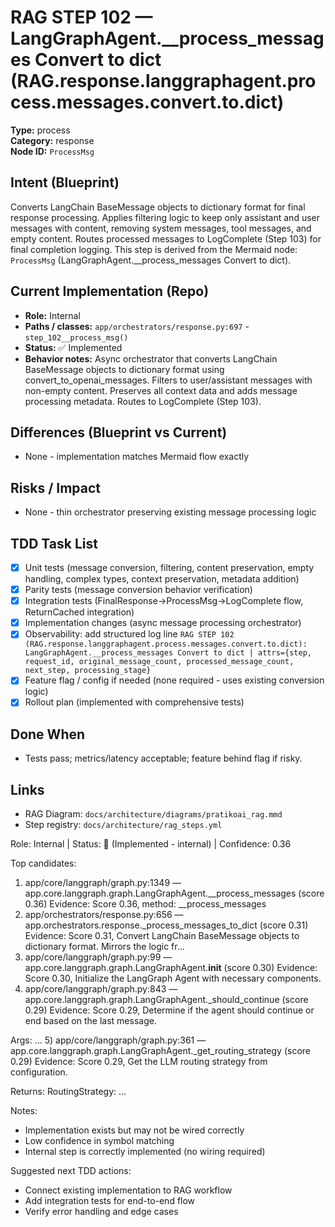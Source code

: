 # RAG STEP 102 — LangGraphAgent.__process_messages Convert to dict (RAG.response.langgraphagent.process.messages.convert.to.dict)

**Type:** process  
**Category:** response  
**Node ID:** `ProcessMsg`

## Intent (Blueprint)
Converts LangChain BaseMessage objects to dictionary format for final response processing. Applies filtering logic to keep only assistant and user messages with content, removing system messages, tool messages, and empty content. Routes processed messages to LogComplete (Step 103) for final completion logging. This step is derived from the Mermaid node: `ProcessMsg` (LangGraphAgent.__process_messages Convert to dict).

## Current Implementation (Repo)
- **Role:** Internal
- **Paths / classes:** `app/orchestrators/response.py:697` - `step_102__process_msg()`
- **Status:** ✅ Implemented
- **Behavior notes:** Async orchestrator that converts LangChain BaseMessage objects to dictionary format using convert_to_openai_messages. Filters to user/assistant messages with non-empty content. Preserves all context data and adds message processing metadata. Routes to LogComplete (Step 103).

## Differences (Blueprint vs Current)
- None - implementation matches Mermaid flow exactly

## Risks / Impact
- None - thin orchestrator preserving existing message processing logic

## TDD Task List
- [x] Unit tests (message conversion, filtering, content preservation, empty handling, complex types, context preservation, metadata addition)
- [x] Parity tests (message conversion behavior verification)
- [x] Integration tests (FinalResponse→ProcessMsg→LogComplete flow, ReturnCached integration)
- [x] Implementation changes (async message processing orchestrator)
- [x] Observability: add structured log line
  `RAG STEP 102 (RAG.response.langgraphagent.process.messages.convert.to.dict): LangGraphAgent.__process_messages Convert to dict | attrs={step, request_id, original_message_count, processed_message_count, next_step, processing_stage}`
- [x] Feature flag / config if needed (none required - uses existing conversion logic)
- [x] Rollout plan (implemented with comprehensive tests)

## Done When
- Tests pass; metrics/latency acceptable; feature behind flag if risky.

## Links
- RAG Diagram: `docs/architecture/diagrams/pratikoai_rag.mmd`
- Step registry: `docs/architecture/rag_steps.yml`


<!-- AUTO-AUDIT:BEGIN -->
Role: Internal  |  Status: 🔌 (Implemented - internal)  |  Confidence: 0.36

Top candidates:
1) app/core/langgraph/graph.py:1349 — app.core.langgraph.graph.LangGraphAgent.__process_messages (score 0.36)
   Evidence: Score 0.36, method: __process_messages
2) app/orchestrators/response.py:656 — app.orchestrators.response._process_messages_to_dict (score 0.31)
   Evidence: Score 0.31, Convert LangChain BaseMessage objects to dictionary format.
Mirrors the logic fr...
3) app/core/langgraph/graph.py:99 — app.core.langgraph.graph.LangGraphAgent.__init__ (score 0.30)
   Evidence: Score 0.30, Initialize the LangGraph Agent with necessary components.
4) app/core/langgraph/graph.py:843 — app.core.langgraph.graph.LangGraphAgent._should_continue (score 0.29)
   Evidence: Score 0.29, Determine if the agent should continue or end based on the last message.

Args:
...
5) app/core/langgraph/graph.py:361 — app.core.langgraph.graph.LangGraphAgent._get_routing_strategy (score 0.29)
   Evidence: Score 0.29, Get the LLM routing strategy from configuration.

Returns:
    RoutingStrategy: ...

Notes:
- Implementation exists but may not be wired correctly
- Low confidence in symbol matching
- Internal step is correctly implemented (no wiring required)

Suggested next TDD actions:
- Connect existing implementation to RAG workflow
- Add integration tests for end-to-end flow
- Verify error handling and edge cases
<!-- AUTO-AUDIT:END -->